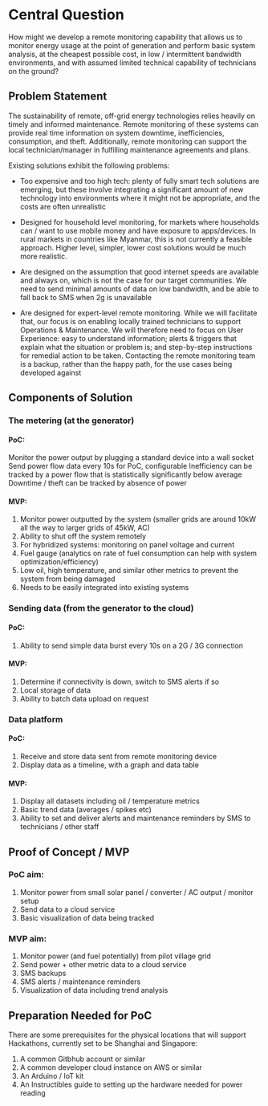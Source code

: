 ---
---


# Central Question
 
How might we develop a remote monitoring capability that allows us to monitor energy usage at the point of generation and perform basic system analysis, at the cheapest possible cost, in low / intermittent bandwidth environments, and with assumed limited technical capability of technicians on the ground?
 
## Problem Statement
The sustainability of remote, off-grid energy technologies relies heavily on timely and informed maintenance. Remote monitoring of these systems can provide real time information on system downtime, inefficiencies, consumption, and theft. Additionally, remote monitoring can support the local technician/manager in fulfilling maintenance agreements and plans.

Existing solutions exhibit the following problems:

* Too expensive and too high tech: plenty of fully smart tech solutions are emerging, but these involve integrating a significant amount of new technology into environments where it might not be appropriate, and the costs are often unrealistic

* Designed for household level monitoring, for markets where households can / want to use mobile money and have exposure to apps/devices. In rural markets in countries like Myanmar, this is not currently a feasible approach. Higher level, simpler, lower cost solutions would be much more realistic.

* Are designed on the assumption that good internet speeds are available and always on, which is not the case for our target communities. We need to send minimal amounts of data on low bandwidth, and be able to fall back to SMS when 2g is unavailable

* Are designed for expert-level remote monitoring. While we will facilitate that, our focus is on enabling locally trained technicians to support Operations & Maintenance. We will therefore need to focus on User Experience: easy to understand information; alerts & triggers that explain what the situation or problem is; and step-by-step instructions for remedial action to be taken. Contacting the remote monitoring team is a backup, rather than the happy path, for the use cases being developed against



## Components of Solution
 
### The metering (at the generator)
#### PoC: 
Monitor the power output by plugging a standard device into a wall socket
Send power flow data every 10s for PoC, configurable
Inefficiency can be tracked by a power flow that is statistically significantly below average
Downtime / theft can be tracked by absence of power
#### MVP:
1.  Monitor power outputted by the system (smaller grids are around 10kW all the way to larger grids of 45kW, AC)
1. Ability to shut off the system remotely
1. For hybridized systems: monitoring on panel voltage and current
1. Fuel gauge (analytics on rate of fuel consumption can help with system optimization/efficiency)
1. Low oil,  high temperature,  and similar other metrics to prevent the system from being damaged
1. Needs to be easily integrated into existing systems



### Sending data (from the generator to the cloud)
#### PoC:
1. Ability to send simple data burst every 10s on a 2G / 3G connection
#### MVP:
1. Determine if connectivity is down, switch to SMS alerts if so
1. Local storage of data
1. Ability to batch data upload on request

### Data platform
#### PoC:
1. Receive and store data sent from remote monitoring device
1. Display data as a timeline, with a graph and data table
#### MVP:
1. Display all datasets including oil / temperature metrics
1. Basic trend data (averages / spikes etc)
1. Ability to set and deliver alerts and maintenance reminders by SMS to technicians / other staff

## Proof of Concept / MVP

### PoC aim:
1. Monitor power from small solar panel / converter / AC output / monitor setup
1. Send data to a cloud service
1. Basic visualization of data being tracked


### MVP aim:
1. Monitor power (and fuel potentially) from pilot village grid 
1. Send power + other metric data to a cloud service
1. SMS backups
1. SMS alerts / maintenance reminders
1. Visualization of data including trend analysis

## Preparation Needed for PoC

There are some prerequisites for the physical locations that will support Hackathons, currently set to be Shanghai and Singapore:

1. A common Gitbhub account or similar
1. A common developer cloud instance on AWS or similar
1. An Arduino / IoT kit
1. An Instructibles guide to setting up the hardware needed for power reading


